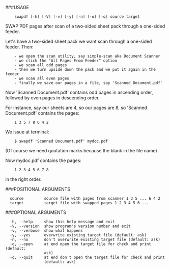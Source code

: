 ###USAGE
```
    swapdf [-h] [-V] [-v] [-y] [-n] [-o] [-q] source target
```

SWAP PDF pages after scan of a two-sided sheet pack through a one-sided feeder.

Let's have a two-sided sheet pack we want scan through a one-sided feeder. Then:
```
    - we open the scan utility, say simple-scan aka Document Scanner
    - we click the "All Pages From Feeder" option
    - we scan all odd pages
    - then we turn upside down the pack and we put it again in the feeder
    - we scan all even pages
    - finally we save our pages in a file, say 'Scanned Document.pdf'
```
Now 'Scanned Document.pdf' contains odd pages in ascending order, followed by even pages in
descending order.

For instance, say our sheets are 4, so our pages are 8, so 'Scanned Document.pdf' contains
the pages:
```
    1 3 5 7 8 6 4 2
```
We issue at terminal:
```
    $ swapdf 'Scanned Document.pdf' mydoc.pdf
```
(Of course we need quotation marks because the blank in the file name)

Now mydoc.pdf contains the pages:
```
    1 2 3 4 5 6 7 8
```
in the right order.

###POSITIONAL ARGUMENTS
```
  source         source file with pages from scanner 1 3 5 ... 6 4 2
  target         target file with swapped pages 1 2 3 4 5 6 ...

```
###OPTIONAL ARGUMENTS
```
  -h, --help     show this help message and exit
  -V, --version  show program's version number and exit
  -v, --verbose  show what happens
  -y, --yes      overwrite existing target file (default: ask)
  -n, --no       don't overwrite existing target file (default: ask)
  -o, --open     at end open the target file for check and print (default:
                 ask)
  -q, --quit     at end don't open the target file for check and print
                 (default: ask)
```
